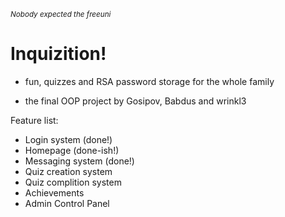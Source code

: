 <sub>*Nobody expected the freeuni*<sub>
# Inquizition!

* fun, quizzes and RSA password storage for the whole family

* the final OOP project by Gosipov, Babdus and wrinkl3

Feature list:

 * Login system (done!)
 * Homepage (done-ish!)
 * Messaging system (done!)
 * Quiz creation system
 * Quiz complition system
 * Achievements
 * Admin Control Panel
